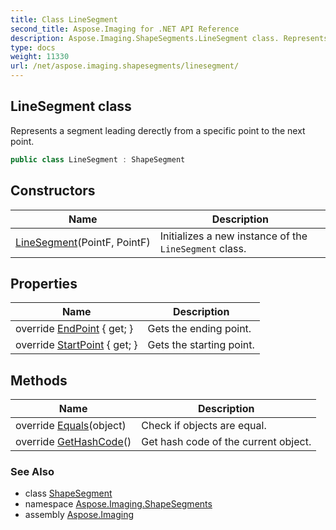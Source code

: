 ```yaml
---
title: Class LineSegment
second_title: Aspose.Imaging for .NET API Reference
description: Aspose.Imaging.ShapeSegments.LineSegment class. Represents a segment leading derectly from a specific point to the next point
type: docs
weight: 11330
url: /net/aspose.imaging.shapesegments/linesegment/
---
```

## LineSegment class

Represents a segment leading derectly from a specific point to the next point.

```csharp
public class LineSegment : ShapeSegment
```

## Constructors

| Name | Description |
| --- | --- |
| [LineSegment](linesegment/)(PointF, PointF) | Initializes a new instance of the `LineSegment` class. |

## Properties

| Name | Description |
| --- | --- |
| override [EndPoint](../../aspose.imaging.shapesegments/linesegment/endpoint/) { get; } | Gets the ending point. |
| override [StartPoint](../../aspose.imaging.shapesegments/linesegment/startpoint/) { get; } | Gets the starting point. |

## Methods

| Name | Description |
| --- | --- |
| override [Equals](../../aspose.imaging.shapesegments/linesegment/equals/)(object) | Check if objects are equal. |
| override [GetHashCode](../../aspose.imaging.shapesegments/linesegment/gethashcode/)() | Get hash code of the current object. |

### See Also

* class [ShapeSegment](../../aspose.imaging/shapesegment/)
* namespace [Aspose.Imaging.ShapeSegments](../../aspose.imaging.shapesegments/)
* assembly [Aspose.Imaging](../../)


